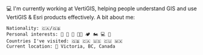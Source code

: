 
💻 I'm currently working at VertiGIS, helping people understand GIS and use VertiGIS & Esri products effectively.
A bit about me:

    Nationality: 🇨🇦/🇬🇧
    Personal interests: 🏃 🥋 🥊 💪🏽 🏕 🏍 💻 🛫
    Countries I've visited: 🇬🇧 🇨🇦 🇺🇸 🇨🇺 🇲🇽
    Current location: 📍 Victoria, BC, Canada


<!--
**ggfevans/ggfevans** is a ✨ _special_ ✨ repository because its `README.md` (this file) appears on your GitHub profile.

🌎 Check my portfolio

I'm always working on something, and often too excited about it to stop and update my portfolio

Feel free to reach out and see what I'm up to now 💬

Here are some ideas to get you started:

- 🔭 I’m currently working on ...
- 🌱 I’m currently learning ...
- 👯 I’m looking to collaborate on ...
- 🤔 I’m looking for help with ...
- 💬 Ask me about ...
- 📫 How to reach me: ...
- 😄 Pronouns: ...
- ⚡ Fun fact: ...
-->
